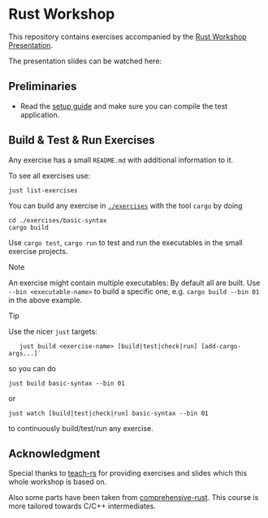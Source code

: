 # Rust Workshop

This repository contains exercises accompanied by the
[Rust Workshop Presentation](https://github.com/sdsc-ordes/technical-presentation/tree/gabriel.nuetzi/rust-workshop).

The presentation slides can be watched here: <!-- TODO: Add here the link -->

## Preliminaries

- Read the [setup guide](/docs/setup.md) and make sure you can compile the test
  application.

## Build & Test & Run Exercises

Any exercise has a small `README.md` with additional information to it.

To see all exercises use:

```shell
just list-exercises
```

You can build any exercise in [`./exercises`](./exercises) with the tool `cargo`
by doing

```shell
cd ./exercises/basic-syntax
cargo build
```

Use `cargo test`, `cargo run` to test and run the executables in the small
exercise projects.

<!-- prettier-ignore -->
> [!NOTE]
> An exercise might contain multiple executables:
> By default all are built. Use `--bin <executable-name>`
> to build a specific one, e.g. `cargo build --bin 01` in the above example.

<!-- prettier-ignore -->
> [!TIP]
> Use the nicer `just` targets:
>
> ```shell
>    just build <exercise-name> [build|test|check|run] [add-cargo-args...]`
> ```
>
> so you can do
>
> ```shell
> just build basic-syntax --bin 01
> ```
>
> or
>
> ```shell
> just watch [build|test|check|run] basic-syntax --bin 01
> ```
>
> to continuously build/test/run any exercise.

## Acknowledgment

Special thanks to [teach-rs](https://github.com/trifectatechfoundation/teach-rs)
for providing exercises and slides which this whole workshop is based on.

Also some parts have been taken from
[comprehensive-rust](https://google.github.io/comprehensive-rust/). This course
is more tailored towards C/C++ intermediates.
